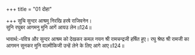 +++
title = "01 दोहा"

+++
सुचि सुन्दर आश्रमु निरखि हरषे राजिवनेन।  
सुनि रघुबर आगमनु मुनि आगें आयउ लेन॥124॥  

भावार्थ:-पवित्र और सुन्दर आश्रम को देखकर कमल नयन श्री रामचन्द्रजी हर्षित हुए। रघु श्रेष्ठ श्री रामजी का आगमन सुनकर मुनि वाल्मीकिजी उन्हें लेने के लिए आगे आए॥124॥  



